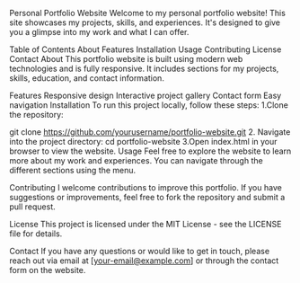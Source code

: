 Personal Portfolio Website
Welcome to my personal portfolio website! This site showcases my projects, skills, and experiences. It's designed to give you a glimpse into my work and what I can offer.

Table of Contents
About
Features
Installation
Usage
Contributing
License
Contact
About
This portfolio website is built using modern web technologies and is fully responsive. It includes sections for my projects, skills, education, and contact information.

Features
Responsive design
Interactive project gallery
Contact form
Easy navigation
Installation
To run this project locally, follow these steps:
1.Clone the repository:

git clone https://github.com/yourusername/portfolio-website.git
2. Navigate into the project directory:
cd portfolio-website
3.Open index.html in your browser to view the website.
Usage
Feel free to explore the website to learn more about my work and experiences. You can navigate through the different sections using the menu.

Contributing
I welcome contributions to improve this portfolio. If you have suggestions or improvements, feel free to fork the repository and submit a pull request.

License
This project is licensed under the MIT License - see the LICENSE file for details.

Contact
If you have any questions or would like to get in touch, please reach out via email at [your-email@example.com] or through the contact form on the website.


